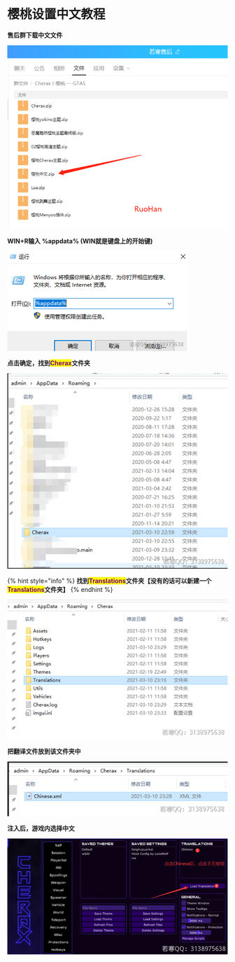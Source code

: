 # 樱桃设置中文教程

**售后群下载中文文件**

![](<../../.gitbook/assets/image (70).png>)

**WIN+R输入 %appdata%  (WIN就是键盘上的开始键)**

![](<../../.gitbook/assets/image (31).png>)

**点击确定，找到**<mark style="color:purple;">**Cherax**</mark>**文件夹**

![](<../../.gitbook/assets/image (47).png>)

{% hint style="info" %}
**找到**<mark style="color:purple;">**Translations**</mark>**文件夹【没有的话可以新建一个**<mark style="color:purple;">**Translations**</mark>**文件夹】**
{% endhint %}

![](<../../.gitbook/assets/image (29).png>)

**把翻译文件放到该文件夹中**

![](<../../.gitbook/assets/image (50).png>)

**注入后，游戏内选择中文**

![](<../../.gitbook/assets/image (34).png>)

